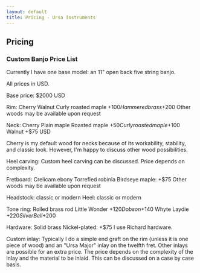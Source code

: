 ```yaml
---
layout: default
title: Pricing - Ursa Instruments
---
```


## Pricing

### Custom Banjo Price List

Currently I have one base model: an 11" open back five string banjo.

All prices in USD.

Base price: $2000 USD

Rim:
Cherry
Walnut
Curly roasted maple +$100
Hammered brass +$200
Other woods may be available upon request

Neck:
Cherry
Plain maple
Roasted maple +$50
Curly roasted maple +$100
Walnut +$75 USD

Cherry is my default wood for necks because of its workability, stability, and classic look.
However, I'm happy to discuss other wood possibilities.

Heel carving:
Custom heel carving can be discussed. Price depends on complexity.

Fretboard:
Crelicam ebony
Torrefied robinia
Birdseye maple: +$75
Other woods may be available upon request

Headstock: classic or modern
Heel: classic or modern

Tone ring: 
Rolled brass rod 
Little Wonder +$120
Dobson +$140
Whyte Laydie +$220
Silver Bell +$200

Hardware:
Solid brass 
Nickel-plated: +$75
I use Richard hardware.

Custom inlay:
Typically I do a simple end graft on the rim (unless it is one piece of wood) and an "Ursa Major" inlay on the twelfth fret.
Other inlays are possible for an extra price. The price depends on the complexity of the inlay and the material to be inlaid.
This can be discussed on a case by case basis. 